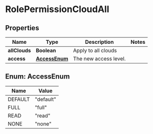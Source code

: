 

# RolePermissionCloudAll

## Properties

Name | Type | Description | Notes
------------ | ------------- | ------------- | -------------
**allClouds** | **Boolean** | Apply to all clouds | 
**access** | [**AccessEnum**](#AccessEnum) | The new access level. | 



## Enum: AccessEnum

Name | Value
---- | -----
DEFAULT | &quot;default&quot;
FULL | &quot;full&quot;
READ | &quot;read&quot;
NONE | &quot;none&quot;



